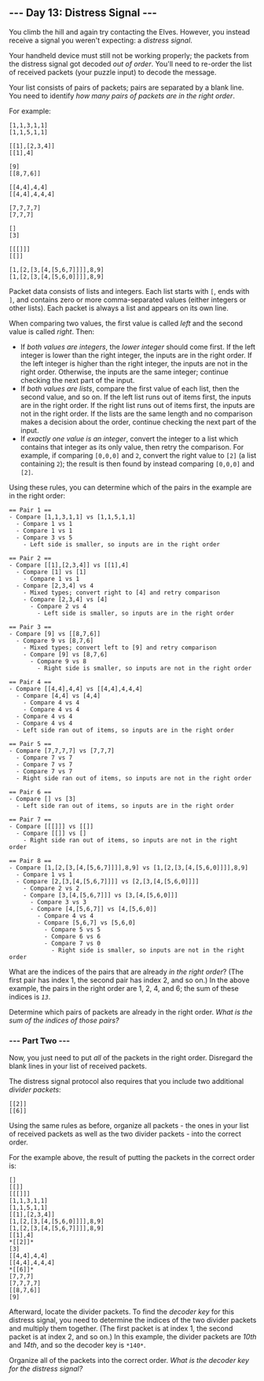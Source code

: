 
## --- Day 13: Distress Signal ---

You climb the hill and again try contacting the Elves. However, you instead receive a signal you weren't expecting: a *distress signal*.

Your handheld device must still not be working properly; the packets from the distress signal got decoded *out of order*. You'll need to re-order the list of received packets (your puzzle input) to decode the message.

Your list consists of pairs of packets; pairs are separated by a blank line. You need to identify *how many pairs of packets are in the right order*.

For example:

    [1,1,3,1,1]
    [1,1,5,1,1]

    [[1],[2,3,4]]
    [[1],4]

    [9]
    [[8,7,6]]

    [[4,4],4,4]
    [[4,4],4,4,4]

    [7,7,7,7]
    [7,7,7]

    []
    [3]

    [[[]]]
    [[]]

    [1,[2,[3,[4,[5,6,7]]]],8,9]
    [1,[2,[3,[4,[5,6,0]]]],8,9]

<span title="The snailfish called. They want their distress signal back.">Packet data consists of lists and integers.</span> Each list starts with `[`, ends with `]`, and contains zero or more comma-separated values (either integers or other lists). Each packet is always a list and appears on its own line.

When comparing two values, the first value is called *left* and the second value is called *right*. Then:

- If *both values are integers*, the *lower integer* should come first. If the left integer is lower than the right integer, the inputs are in the right order. If the left integer is higher than the right integer, the inputs are not in the right order. Otherwise, the inputs are the same integer; continue checking the next part of the input.
- If *both values are lists*, compare the first value of each list, then the second value, and so on. If the left list runs out of items first, the inputs are in the right order. If the right list runs out of items first, the inputs are not in the right order. If the lists are the same length and no comparison makes a decision about the order, continue checking the next part of the input.
- If *exactly one value is an integer*, convert the integer to a list which contains that integer as its only value, then retry the comparison. For example, if comparing `[0,0,0]` and `2`, convert the right value to `[2]` (a list containing `2`); the result is then found by instead comparing `[0,0,0]` and `[2]`.

Using these rules, you can determine which of the pairs in the example are in the right order:

    == Pair 1 ==
    - Compare [1,1,3,1,1] vs [1,1,5,1,1]
      - Compare 1 vs 1
      - Compare 1 vs 1
      - Compare 3 vs 5
        - Left side is smaller, so inputs are in the right order

    == Pair 2 ==
    - Compare [[1],[2,3,4]] vs [[1],4]
      - Compare [1] vs [1]
        - Compare 1 vs 1
      - Compare [2,3,4] vs 4
        - Mixed types; convert right to [4] and retry comparison
        - Compare [2,3,4] vs [4]
          - Compare 2 vs 4
            - Left side is smaller, so inputs are in the right order

    == Pair 3 ==
    - Compare [9] vs [[8,7,6]]
      - Compare 9 vs [8,7,6]
        - Mixed types; convert left to [9] and retry comparison
        - Compare [9] vs [8,7,6]
          - Compare 9 vs 8
            - Right side is smaller, so inputs are not in the right order

    == Pair 4 ==
    - Compare [[4,4],4,4] vs [[4,4],4,4,4]
      - Compare [4,4] vs [4,4]
        - Compare 4 vs 4
        - Compare 4 vs 4
      - Compare 4 vs 4
      - Compare 4 vs 4
      - Left side ran out of items, so inputs are in the right order

    == Pair 5 ==
    - Compare [7,7,7,7] vs [7,7,7]
      - Compare 7 vs 7
      - Compare 7 vs 7
      - Compare 7 vs 7
      - Right side ran out of items, so inputs are not in the right order

    == Pair 6 ==
    - Compare [] vs [3]
      - Left side ran out of items, so inputs are in the right order

    == Pair 7 ==
    - Compare [[[]]] vs [[]]
      - Compare [[]] vs []
        - Right side ran out of items, so inputs are not in the right order

    == Pair 8 ==
    - Compare [1,[2,[3,[4,[5,6,7]]]],8,9] vs [1,[2,[3,[4,[5,6,0]]]],8,9]
      - Compare 1 vs 1
      - Compare [2,[3,[4,[5,6,7]]]] vs [2,[3,[4,[5,6,0]]]]
        - Compare 2 vs 2
        - Compare [3,[4,[5,6,7]]] vs [3,[4,[5,6,0]]]
          - Compare 3 vs 3
          - Compare [4,[5,6,7]] vs [4,[5,6,0]]
            - Compare 4 vs 4
            - Compare [5,6,7] vs [5,6,0]
              - Compare 5 vs 5
              - Compare 6 vs 6
              - Compare 7 vs 0
                - Right side is smaller, so inputs are not in the right order

What are the indices of the pairs that are already *in the right order*? (The first pair has index 1, the second pair has index 2, and so on.) In the above example, the pairs in the right order are 1, 2, 4, and 6; the sum of these indices is *`13`*.

Determine which pairs of packets are already in the right order. *What is the sum of the indices of those pairs?*

### --- Part Two ---

Now, you just need to put *all* of the packets in the right order. Disregard the blank lines in your list of received packets.


The distress signal protocol also requires that you include two additional *divider packets*:



```
[[2]]
[[6]]

```

Using the same rules as before, organize all packets - the ones in your list of received packets as well as the two divider packets - into the correct order.


For the example above, the result of putting the packets in the correct order is:



```
[]
[[]]
[[[]]]
[1,1,3,1,1]
[1,1,5,1,1]
[[1],[2,3,4]]
[1,[2,[3,[4,[5,6,0]]]],8,9]
[1,[2,[3,[4,[5,6,7]]]],8,9]
[[1],4]
*[[2]]*
[3]
[[4,4],4,4]
[[4,4],4,4,4]
*[[6]]*
[7,7,7]
[7,7,7,7]
[[8,7,6]]
[9]

```

Afterward, locate the divider packets. To find the *decoder key* for this distress signal, you need to determine the indices of the two divider packets and multiply them together. (The first packet is at index 1, the second packet is at index 2, and so on.) In this example, the divider packets are *10th* and *14th*, and so the decoder key is `*140*`.


Organize all of the packets into the correct order. *What is the decoder key for the distress signal?*



